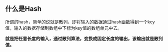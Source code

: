 ## 什么是Hash

所谓的hash，简单的说就是散列，即将输入的数据通过hash函数得到一个key值，输入的数据存储到数组中下标为key值的数组单元中去。

**就是把任意长度的输入，通过散列算法，变换成固定长度的输出，该输出就是散列值。**






